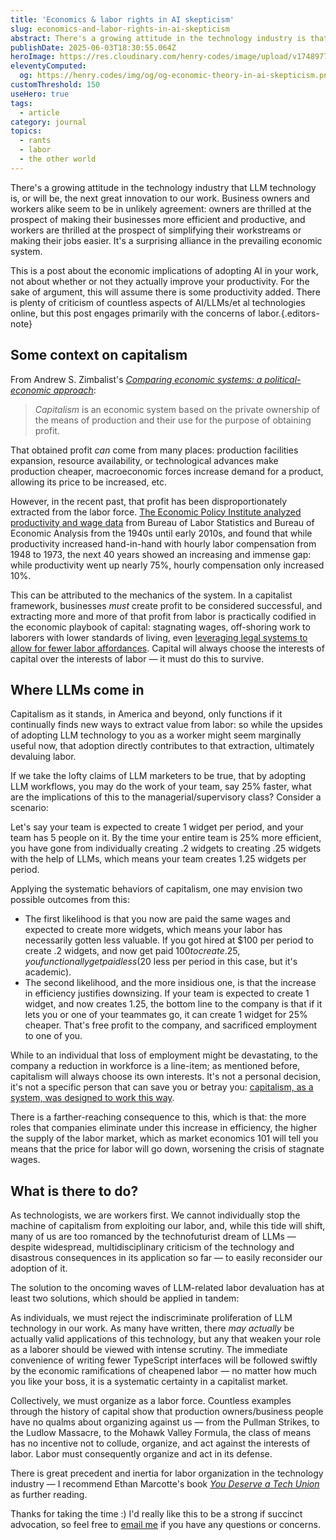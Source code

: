 ```yaml
---
title: 'Economics & labor rights in AI skepticism'
slug: economics-and-labor-rights-in-ai-skepticism
abstract: There's a growing attitude in the technology industry is that LLM technology is or will be the next great innovation to our work, but uncritical adoption will be disastrous for labor rights.
publishDate: 2025-06-03T18:30:55.064Z
heroImage: https://res.cloudinary.com/henry-codes/image/upload/v1748977311/623e9f92-e556-439a-85eb-15c691a7c1d9_kayg0l.jpg
eleventyComputed:
  og: https://henry.codes/img/og/og-economic-theory-in-ai-skepticism.png
customThreshold: 150
useHero: true
tags:
  - article
category: journal
topics:
  - rants
  - labor
  - the other world
---
```


There's a growing attitude in the technology industry that LLM technology is, or will be, the next great innovation to our work. Business owners and workers alike seem to be in unlikely agreement: owners are thrilled at the prospect of making their businesses more efficient and productive, and workers are thrilled at the prospect of simplifying their workstreams or making their jobs easier. It's a surprising alliance in the prevailing economic system.

This is a post about the economic implications of adopting AI in your work, not about whether or not they actually improve your productivity. For the sake of argument, this will assume there is some productivity added. There is plenty of criticism of countless aspects of AI/LLMs/et al technologies online, but this post engages primarily with the concerns of labor.{.editors-note}

## Some context on capitalism

From Andrew S. Zimbalist's _[Comparing economic systems: a political-economic approach](https://archive.org/details/comparingeconomi0000zimb_q8i6/page/6/mode/2up)_:

> _Capitalism_ is an economic system based on the private ownership of the means of production and their use for the purpose of obtaining profit.

That obtained profit _can_ come from many places: production facilities expansion, resource availability, or technological advances make production cheaper, macroeconomic forces increase demand for a product, allowing its price to be increased, etc.

However, in the recent past, that profit has been disproportionately extracted from the labor force. [The Economic Policy Institute analyzed productivity and wage data](https://www.epi.org/publication/charting-wage-stagnation/) from Bureau of Labor Statistics and Bureau of Economic Analysis from the 1940s until early 2010s, and found that while productivity increased hand-in-hand with hourly labor compensation from 1948 to 1973, the next 40 years showed an increasing and immense gap: while productivity went up nearly 75%, hourly compensation only increased 10%.

This can be attributed to the mechanics of the system. In a capitalist framework, businesses _must_ create profit to be considered successful, and extracting more and more of that profit from labor is practically codified in the economic playbook of capital: stagnating wages, off-shoring work to laborers with lower standards of living, even [leveraging legal systems to allow for fewer labor affordances](https://www.nelp.org/prop-22-unconstitutional/). Capital will always choose the interests of capital over the interests of labor — it must do this to survive.

## Where LLMs come in

Capitalism as it stands, in America and beyond, only functions if it continually finds new ways to extract value from labor: so while the upsides of adopting LLM technology to you as a worker might seem marginally useful now, that adoption directly contributes to that extraction, ultimately devaluing labor.

If we take the lofty claims of LLM marketers to be true, that by adopting LLM workflows, you may do the work of your team, say 25% faster, what are the implications of this to the managerial/supervisory class? Consider a scenario:

Let's say your team is expected to create 1 widget per period, and your team has 5 people on it. By the time your entire team is 25% more efficient, you have gone from individually creating .2 widgets to creating .25 widgets with the help of LLMs, which means your team creates 1.25 widgets per period.

Applying the systematic behaviors of capitalism, one may envision two possible outcomes from this:

- The first likelihood is that you now are paid the same wages and expected to create more widgets, which means your labor has necessarily gotten less valuable. If you got hired at $100 per period to create .2 widgets, and now get paid $100 to create .25, you functionally get paid less ($20 less per period in this case, but it's academic).
- The second likelihood, and the more insidious one, is that the increase in efficiency justifies downsizing. If your team is expected to create 1 widget, and now creates 1.25, the bottom line to the company is that if it lets you or one of your teammates go, it can create 1 widget for 25% cheaper. That's free profit to the company, and sacrificed employment to one of you.

While to an individual that loss of employment might be devastating, to the company a reduction in workforce is a line-item; as mentioned before, capitalism will always choose its own interests. It's not a personal decision, it's not a specific person that can save you or betray you: [capitalism, as a system, was designed to work this way](https://en.wikipedia.org/wiki/The_purpose_of_a_system_is_what_it_does).

There is a farther-reaching consequence to this, which is that: the more roles that companies eliminate under this increase in efficiency, the higher the supply of the labor market, which as market economics 101 will tell you means that the price for labor will go down, worsening the crisis of stagnate wages.

## What is there to do?

As technologists, we are workers first. We cannot individually stop the machine of capitalism from exploiting our labor, and, while this tide will shift, many of us are too romanced by the technofuturist dream of LLMs — despite widespread, multidisciplinary criticism of the technology and disastrous consequences in its application so far — to easily reconsider our adoption of it.

The solution to the oncoming waves of LLM-related labor devaluation has at least two solutions, which should be applied in tandem:

As individuals, we must reject the indiscriminate proliferation of LLM technology in our work. As many have written, there _may actually_ be actually valid applications of this technology, but any that weaken your role as a laborer should be viewed with intense scrutiny. The immediate convenience of writing fewer TypeScript interfaces will be followed swiftly by the economic ramifications of cheapened labor — no matter how much you like your boss, it is a systematic certainty in a capitalist market.

Collectively, we must organize as a labor force. Countless examples through the history of capital show that production owners/business people have no qualms about organizing against us — from the Pullman Strikes, to the Ludlow Massacre, to the Mohawk Valley Formula, the class of means has no incentive not to collude, organize, and act against the interests of labor. Labor must consequently organize and act in its defense.

There is great precedent and inertia for labor organization in the technology industry — I recommend Ethan Marcotte's book _[You Deserve a Tech Union](https://ethanmarcotte.com/books/you-deserve-a-tech-union/)_ as further reading.

Thanks for taking the time :) I'd really like this to be a strong if succinct advocation, so feel free to [email me](mailto:yo@henry.codes) if you have any questions or concerns.
